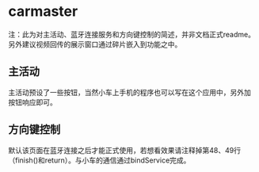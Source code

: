 # carmaster
注：此为对主活动、蓝牙连接服务和方向键控制的简述，并非文档正式readme。另外建议视频回传的展示窗口通过碎片嵌入到功能之中。
## 主活动
主活动预设了一些按钮，当然小车上手机的程序也可以写在这个应用中，另外加 按钮响应即可。
## 方向键控制
默认该页面在蓝牙连接之后才能正式使用，若想看效果请注释掉第48、49行（finish()和return）。与小车的通信通过bindService完成。